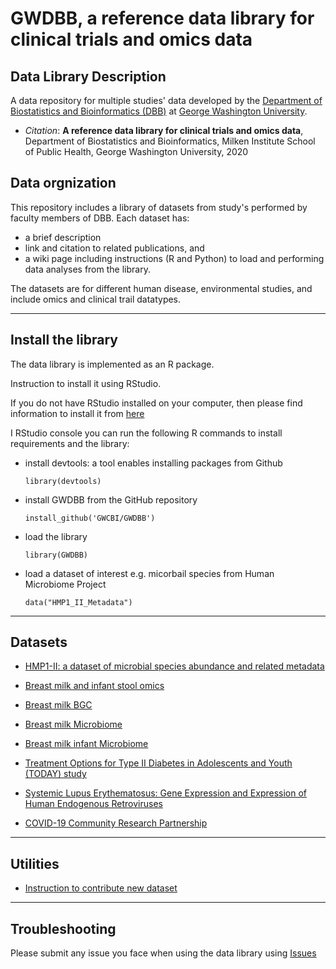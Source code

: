 # GWDBB, a reference data library for clinical trials and omics data

## Data Library Description ##

A data repository for multiple studies' data developed by the [Department of Biostatistics and Bioinformatics (DBB)](https://publichealth.gwu.edu/departments/biostatistics-and-bioinformatics) at [George Washington University](https://www.gwu.edu/). 

* *Citation*: **A reference data library for clinical trials and omics data**, Department of Biostatistics and Bioinformatics, Milken Institute School of Public Health, George Washington University, 2020 

## Data orgnization ##
This repository includes a library of datasets from study's performed by faculty members of DBB. 
Each dataset has:
* a brief description
* link and citation to related publications, and
* a wiki page including instructions (R and Python) to load and performing data analyses from the library. 

The datasets are for different human disease, environmental studies, and include omics and clinical trail datatypes. 

--------------------------------------------

## Install the library ##

The data library is implemented as an R package.

Instruction to install it using RStudio.

If you do not have RStudio installed on your computer, then please find information to install it from [here](https://rstudio.com/products/rstudio/download/)

I RStudio console you can run the following R commands to install requirements and the library:

* install devtools: a tool enables installing packages from Github

  ```library(devtools)```

* install GWDBB from the GitHub repository 

  ```install_github('GWCBI/GWDBB')```

* load the library

  ```library(GWDBB)```

* load a dataset of interest e.g. micorbail species from Human Microbiome Project

  ```data("HMP1_II_Metadata")```

--------------------------------------------

## Datasets ##
* [HMP1-II: a dataset of microbial species abundance and related metadata](https://github.com/gwcbi/Data_Library/wiki/HMP1-II)
* [Breast milk and infant stool omics](https://github.com/gwcbi/Data_Library/wiki/Breast-milk-infant-stool-omics)
* [Breast milk BGC](https://github.com/gwcbi/Data_Library/wiki/Breast-milk-bgc)
* [Breast milk Microbiome](https://github.com/gwcbi/Data_Library/wiki/Breast-milk-microbiome)
* [Breast milk infant Microbiome](https://github.com/gwcbi/Data_Library/wiki/Breast-milk-infant-microbiome)

* [Treatment Options for Type II Diabetes in Adolescents and Youth (TODAY) study](https://github.com/gwcbi/GWDBB/wiki/The-Treatment-Options-for-Type-II-Diabetes-and-Youth-Study)
* [Systemic Lupus Erythematosus: Gene Expression and Expression of Human Endogenous Retroviruses](https://github.com/gwcbi/GWDBB/wiki/Systemic-Lupus-Erythematosus)
* [COVID-19 Community Research Partnership](https://github.com/gwcbi/GWDBB/wiki/The-COVID-19-Community-Research-Partnership)

--------------------------------------------

## Utilities ##
* [Instruction to contribute new dataset](https://github.com/gwcbi/GWDBB/wiki/Instruction-to-contribute-new-dataset)

--------------------------------------------

## Troubleshooting ##

Please submit any issue you face when using the data library using [Issues](https://github.com/gwcbi/GWDBB/issues)
 

